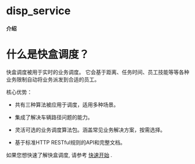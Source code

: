 # disp_service

#### 介绍
# 什么是快盒调度？


快盒调度被用于实时的业务调度。
它会基于距离、任务时间、员工技能等等各种业务限制自动将业务派发到合适的员工。

核心优势：

- 共有三种算法被应用于调度，适用多种场景。

- 集成了解决车辆路径问题的能力。

- 灵活可选的业务调度算法包。涵盖常见业务解决方案，按需选择。

- 基于标准HTTP RESTful规则的API和完整文档。

如果您想快速了解快盒调度, 请参考 [快速开始](https://disp.kuaihe.tech/guide/what-is) .
